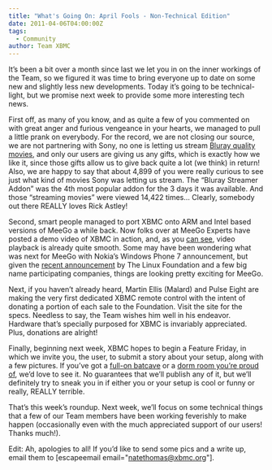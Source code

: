 ```yaml
---
title: "What's Going On: April Fools - Non-Technical Edition"
date: 2011-04-06T04:00:00Z
tags:
  - Community
author: Team XBMC
---
```

It’s been a bit over a month since last we let you in on the inner workings of the Team, so we figured it was time to bring everyone up to date on some new and slightly less new developments. Today it’s going to be technical-light, but we promise next week to provide some more interesting tech news.

 First off, as many of you know, and as quite a few of you commented on with great anger and furious vengeance in your hearts, we managed to pull a little prank on everybody. For the record, we are not closing our source, we are not partnering with Sony, no one is letting us stream [Bluray quality movies](https://www.youtube.com/watch?v=oHg5SJYRHA0 "Bluray Quality Movies"), and only our users are giving us any gifts, which is exactly how we like it, since those gifts allow us to give back quite a lot (we think) in return! Also, we are happy to say that about 4,899 of you were really curious to see just what kind of movies Sony was letting us stream. The “Bluray Streamer Addon” was the 4th most popular addon for the 3 days it was available. And those “streaming movies” were viewed 14,422 times… Clearly, somebody out there REALLY loves Rick Astley!

 Second, smart people managed to port XBMC onto ARM and Intel based versions of MeeGo a while back. Now folks over at MeeGo Experts have posted a demo video of XBMC in action, and, as you [can see](https://iotgadgets.com/2011/03/xbmc-arm-intel-based-meego-1-2-beta/ "XBMC running on Meego!"), video playback is already quite smooth. Some may have been wondering what was next for MeeGo with Nokia’s Windows Phone 7 announcement, but given the [recent announcement](https://www.linuxfoundation.org/news-media/announcements/2011/03/linux-foundation-announces-meego-tv-working-group "MeeGo TV Working Group") by The Linux Foundation and a few big name participating companies, things are looking pretty exciting for MeeGo.

 Next, if you haven’t already heard, Martin Ellis (Malard) and Pulse Eight are making the very first dedicated XBMC remote control with the intent of donating a portion of each sale to the Foundation. Visit the site for the specs. Needless to say, the Team wishes him well in his endeavor. Hardware that’s specially purposed for XBMC is invariably appreciated. Plus, donations are alright!

 Finally, beginning next week, XBMC hopes to begin a Feature Friday, in which we invite you, the user, to submit a story about your setup, along with a few pictures. If you’ve got a [full-on batcave](https://www.youtube.com/watch?v=pTM-L8PmMjY "Batcave Home Theater!") or a [dorm room you’re proud of](https://www.youtube.com/watch?v=fs_NtA_JU3M "XBMC in Dorm Room"), we’d love to see it. No guarantees that we’ll publish any of it, but we’ll definitely try to sneak you in if either you or your setup is cool or funny or really, REALLY terrible.

 That’s this week’s roundup. Next week, we’ll focus on some technical things that a few of our Team members have been working feverishly to make happen (occasionally even with the much appreciated support of our users! Thanks much!).

 Edit: Ah, apologies to all! If you’d like to send some pics and a write up, email them to [escapeemail email="[natethomas@xbmc.org](mailto:natethomas@xbmc.org)"].

 